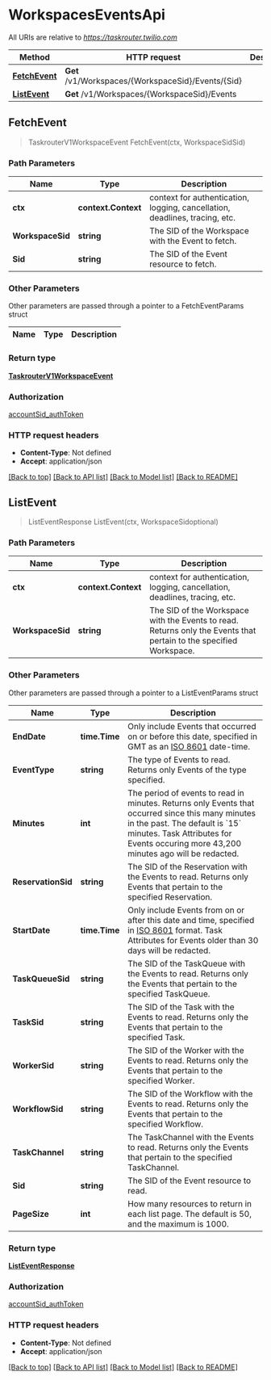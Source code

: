 # WorkspacesEventsApi

All URIs are relative to *https://taskrouter.twilio.com*

Method | HTTP request | Description
------------- | ------------- | -------------
[**FetchEvent**](WorkspacesEventsApi.md#FetchEvent) | **Get** /v1/Workspaces/{WorkspaceSid}/Events/{Sid} | 
[**ListEvent**](WorkspacesEventsApi.md#ListEvent) | **Get** /v1/Workspaces/{WorkspaceSid}/Events | 



## FetchEvent

> TaskrouterV1WorkspaceEvent FetchEvent(ctx, WorkspaceSidSid)



### Path Parameters


Name | Type | Description
------------- | ------------- | -------------
**ctx** | **context.Context** | context for authentication, logging, cancellation, deadlines, tracing, etc.
**WorkspaceSid** | **string** | The SID of the Workspace with the Event to fetch.
**Sid** | **string** | The SID of the Event resource to fetch.

### Other Parameters

Other parameters are passed through a pointer to a FetchEventParams struct


Name | Type | Description
------------- | ------------- | -------------

### Return type

[**TaskrouterV1WorkspaceEvent**](TaskrouterV1WorkspaceEvent.md)

### Authorization

[accountSid_authToken](../README.md#accountSid_authToken)

### HTTP request headers

- **Content-Type**: Not defined
- **Accept**: application/json

[[Back to top]](#) [[Back to API list]](../README.md#documentation-for-api-endpoints)
[[Back to Model list]](../README.md#documentation-for-models)
[[Back to README]](../README.md)


## ListEvent

> ListEventResponse ListEvent(ctx, WorkspaceSidoptional)



### Path Parameters


Name | Type | Description
------------- | ------------- | -------------
**ctx** | **context.Context** | context for authentication, logging, cancellation, deadlines, tracing, etc.
**WorkspaceSid** | **string** | The SID of the Workspace with the Events to read. Returns only the Events that pertain to the specified Workspace.

### Other Parameters

Other parameters are passed through a pointer to a ListEventParams struct


Name | Type | Description
------------- | ------------- | -------------
**EndDate** | **time.Time** | Only include Events that occurred on or before this date, specified in GMT as an [ISO 8601](https://en.wikipedia.org/wiki/ISO_8601) date-time.
**EventType** | **string** | The type of Events to read. Returns only Events of the type specified.
**Minutes** | **int** | The period of events to read in minutes. Returns only Events that occurred since this many minutes in the past. The default is &#x60;15&#x60; minutes. Task Attributes for Events occuring more 43,200 minutes ago will be redacted.
**ReservationSid** | **string** | The SID of the Reservation with the Events to read. Returns only Events that pertain to the specified Reservation.
**StartDate** | **time.Time** | Only include Events from on or after this date and time, specified in [ISO 8601](https://en.wikipedia.org/wiki/ISO_8601) format. Task Attributes for Events older than 30 days will be redacted.
**TaskQueueSid** | **string** | The SID of the TaskQueue with the Events to read. Returns only the Events that pertain to the specified TaskQueue.
**TaskSid** | **string** | The SID of the Task with the Events to read. Returns only the Events that pertain to the specified Task.
**WorkerSid** | **string** | The SID of the Worker with the Events to read. Returns only the Events that pertain to the specified Worker.
**WorkflowSid** | **string** | The SID of the Workflow with the Events to read. Returns only the Events that pertain to the specified Workflow.
**TaskChannel** | **string** | The TaskChannel with the Events to read. Returns only the Events that pertain to the specified TaskChannel.
**Sid** | **string** | The SID of the Event resource to read.
**PageSize** | **int** | How many resources to return in each list page. The default is 50, and the maximum is 1000.

### Return type

[**ListEventResponse**](ListEventResponse.md)

### Authorization

[accountSid_authToken](../README.md#accountSid_authToken)

### HTTP request headers

- **Content-Type**: Not defined
- **Accept**: application/json

[[Back to top]](#) [[Back to API list]](../README.md#documentation-for-api-endpoints)
[[Back to Model list]](../README.md#documentation-for-models)
[[Back to README]](../README.md)

